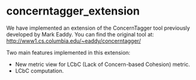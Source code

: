 # concerntagger_extension
We have implemented an extension of the ConcernTagger tool previously developed by Mark Eaddy.
You can find the original tool at: http://www1.cs.columbia.edu/~eaddy/concerntagger/

Two main features implemented in this extension:
   * New metric view for LCbC (Lack of Concern-based Cohesion) metric.
   * LCbC computation.
